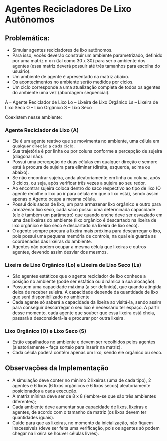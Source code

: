 # Agentes Recicladores De Lixo Autônomos

## Problemática:
- Simular agentes recicladores de lixo autônomos.
- Para isso, vocês deverão construir um ambiente parametrizado, definido por uma matriz n x n (tal como 30 x 30) para ser o ambiente dos agentes (essa matriz deverá possuir até três tamanhos para escolha do usuário).
- Um ambiente de agente é apresentado na matriz abaixo.
- Os acontecimentos no ambiente serão medidos por ciclos.
- Um ciclo corresponde a uma atualização completa de todos os agentes do ambiente uma vez (abordagem sequencial).

A – Agente Reciclador de Lixo
Lo – Lixeira de Lixo Orgânico
Ls – Lixeira de Lixo Seco
O – Lixo Orgânico
S – Lixo Seco

Coexistem nesse ambiente:
### Agente Reciclador de Lixo (A)
- Ele é um agente reativo que se movimenta no ambiente, uma célula em qualquer direção a cada ciclo.
- Sua trajetória é por linha ou por coluna conforme a percepção de sujeira (diagonal não).
- Possui uma percepção de duas células em qualquer direção e sempre está à procura de sujeira para eliminar (direita, esquerda, acima ou abaixo).
- Se não encontrar sujeira, anda aleatoriamente em linha ou coluna, após 3 ciclos, ou seja, após verificar três vezes a sujeira ao seu redor.
- Ao encontrar sujeira coloca dentro do saco respectivo ao tipo de lixo (O agente recolhe o lixo ao ir para célula em que o lixo está), sendo assim apenas o Agente ocupa a mesma célula.
- Possui dois sacos de lixo, um para armazenar lixo orgânico e outro para armazenar lixo seco, cada saco possui uma determinada capacidade (ele é também um parâmetro) que quando enche deve ser esvaziado em uma das lixeiras do ambiente (lixo orgânico é descartado na lixeira de lixo orgânico e lixo seco é descartado na lixeira de lixo seco).
- O agente sempre procura a lixeira mais próxima para descarregar o lixo, pois possui uma pequena memória de controle, na qual ele guarda as coordenadas das lixeiras do ambiente.
- Agentes não podem ocupar a mesma célula que lixeiras e outros agentes, devendo assim desviar dos mesmos.

### Lixeira de Lixo Orgânico (Lo) e Lixeira de Lixo Seco (Ls)
- São agentes estáticos que o agente reciclador de lixo conhece a posição no ambiente (pode ser estática ou dinâmica a sua alocação).
- Possuem uma capacidade máxima (a ser definida), que quando atingida deixa de receber sujeira. A capacidade depende da quantidade de lixo que será disponibilizado no ambiente
- Cada agente só saberá a capacidade da lixeira ao visitá-la, sendo assim para conseguir descarregar o seu lixo é necessário ter espaço. A partir desse momento, cada agente que souber que essa lixeira está cheia, passará a desconsiderá-la e procurar por outra lixeira.

### Lixo Orgânico (O) e Lixo Seco (S)
- Estão espalhados no ambiente e devem ser recolhidos pelos agentes (aleatoriamente – faça sorteio para inserir na matriz).
- Cada célula poderá contém apenas um lixo, sendo ele orgânico ou seco.

## Observações da Implementação
- A simulação deve conter no mínimo 2 lixeiras (uma de cada tipo), 2 agentes e 6 lixos (6 lixos orgânicos e 6 lixos secos) aleatoriamente posicionados a cada execução.
- A matriz mínima deve ser de 8 x 8 (lembre-se que são três ambientes diferentes);
- Cada ambiente deve aumentar sua capacidade de lixos, lixeiras e agentes, de acordo com o tamanho da matriz (os lixos devem ter quantidades iguais).
- Cuide para que as lixeiras, no momento da inicialização, não fiquem inacessíveis (deve ser feita uma verificação, pois os agentes só podem chegar na lixeira se houver células livres).